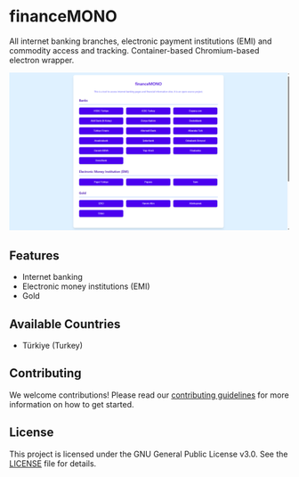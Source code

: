 # financeMONO

All internet banking branches, electronic payment institutions (EMI) and commodity access and tracking. Container-based Chromium-based electron wrapper.

![financeMONO](https://github.com/berkaygediz/financeMONO/blob/main/banner.png?raw=true)

## Features

- Internet banking
- Electronic money institutions (EMI)
- Gold

## Available Countries

- Türkiye (Turkey)

## Contributing

We welcome contributions! Please read our [contributing guidelines](CONTRIBUTING.md) for more information on how to get started.

## License

This project is licensed under the GNU General Public License v3.0. See the [LICENSE](LICENSE) file for details.
